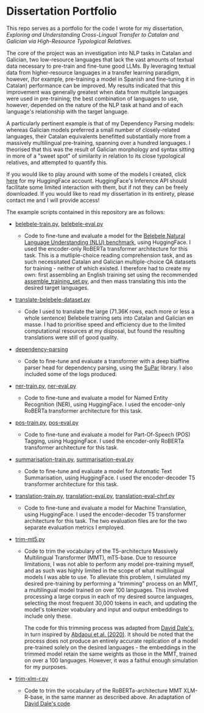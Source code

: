 # Dissertation Portfolio

This repo serves as a portfolio for the code I wrote for my dissertation, _Exploring and Understanding Cross-Lingual Transfer to Catalan and Galician via High-Resource Typological Relatives_. 

The core of the project was an investigation into NLP tasks in Catalan and Galician, two low-resource languages that lack the vast amounts of textual data necessary to pre-train and fine-tune good LLMs. By leveraging textual data from higher-resource languages in a transfer learning paradigm, however, (for example, pre-training a model in Spanish and fine-tuning it in Catalan) performance can be improved. My results indicated that this improvement was generally greatest when data from multiple languages were used in pre-training; the best combination of languages to use, however, depended on the nature of the NLP task at hand and of each language's relationship with the target language. 

A particularly pertinent example is that of my Dependency Parsing models: whereas Galician models preferred a small number of closely-related languages, their Catalan equivalents benefitted substantially more from a massively multilingual pre-training, spanning over a hundred languages. I theorised that this was the result of Galician morphology and syntax sitting in more of a "sweet spot" of similarity in relation to its close typological relatives, and attempted to quantify this.

If you would like to play around with some of the models I created, click [here](https://huggingface.co/homersimpson) for my HuggingFace account. HuggingFace's Inference API should facilitate some limited interaction with them, but if not they can be freely downloaded. If you would like to read my dissertation in its entirety, please contact me and I will provide access!

The example scripts contained in this repository are as follows:

* [belebele-train.py](https://github.com/olworth/Dissertation-Portfolio/blob/main/example-scripts/belebele-natural-language-understanding/belebele-train.py), [belebele-eval.py](https://github.com/olworth/Dissertation-Portfolio/blob/main/example-scripts/belebele-natural-language-understanding/belebele-eval.py)
    * Code to fine-tune and evaluate a model for the [Belebele Natural Language Understanding (NLU) benchmark](https://github.com/facebookresearch/belebele), using HuggingFace. I used the encoder-only RoBERTa transformer architecture for this task. This is a mutliple-choice reading comprehension task, and as such necessitated Catalan and Galician multiple-choice QA datasets for training - neither of which existed. I therefore had to create my own: first assembling an English training set using the recommended [assemble_training_set.py](https://github.com/facebookresearch/belebele/blob/main/assemble_training_set.py), and then mass translating this into the desired target languages.
* [translate-belebele-dataset.py](https://github.com/olworth/Dissertation-Portfolio/blob/main/example-scripts/translating-belebele-dataset/translate-belebele-dataset.py)
    * Code I used to translate the large (71.36K rows, each more or less a whole sentence) Belebele training sets into Catalan and Galician en masse. I had to prioritise speed and efficiency due to the limited computational resources at my disposal, but found the resulting translations were still of good quality. 
* [dependency-parsing](https://github.com/olworth/Dissertation-Portfolio/tree/main/example-scripts/dependency-parsing)
    * Code to fine-tune and evaluate a transformer with a deep biaffine parser head for dependency parsing, using the [SuPar](https://github.com/yzhangcs/parser) library. I also included some of the logs produced. 
* [ner-train.py](https://github.com/olworth/Dissertation-Portfolio/blob/main/example-scripts/named-entity-recognition/ner-train.py), [ner-eval.py](https://github.com/olworth/Dissertation-Portfolio/blob/main/example-scripts/named-entity-recognition/ner-eval.py)
    * Code to fine-tune and evaluate a model for Named Entity Recognition (NER), using HuggingFace. I used the encoder-only RoBERTa transformer architecture for this task.
* [pos-train.py](https://github.com/olworth/Dissertation-Portfolio/blob/main/example-scripts/part-of-speech-tagging/pos-train.py), [pos-eval.py](https://github.com/olworth/Dissertation-Portfolio/blob/main/example-scripts/part-of-speech-tagging/pos-eval.py)
    * Code to fine-tune and evaluate a model for Part-Of-Speech (POS) Tagging, using HuggingFace. I used the encoder-only RoBERTa transformer architecture for this task.
* [summarisation-train.py](https://github.com/olworth/Dissertation-Portfolio/blob/main/example-scripts/summarisation/summarisation-train.py), [summarisation-eval.py](https://github.com/olworth/Dissertation-Portfolio/blob/main/example-scripts/summarisation/summarisation-eval.py)
    * Code to fine-tune and evaluate a model for Automatic Text Summarisation, using HuggingFace. I used the encoder-decoder T5 transformer architecture for this task. 
* [translation-train.py](https://github.com/olworth/Dissertation-Portfolio/blob/main/example-scripts/translation/translation-train.py), [translation-eval.py](https://github.com/olworth/Dissertation-Portfolio/blob/main/example-scripts/translation/translation-eval.py), [translation-eval-chrf.py](https://github.com/olworth/Dissertation-Portfolio/blob/main/example-scripts/translation/translation-eval-chrf.py)
    * Code to fine-tune and evaluate a model for Machine Translation, using HuggingFace. I used the encoder-decoder T5 transformer architecture for this task. The two evaluation files are for the two separate evaluation metrics I employed.
* [trim-mt5.py](https://github.com/olworth/Dissertation-Portfolio/blob/main/example-scripts/trim-mt5/trim-mt5.py)
    * Code to trim the vocabulary of the T5-architecture Massively Multilingual Transformer (MMT), mT5-base. Due to resource limitations, I was not able to perform any model pre-training myself, and as such was highly limited in the scope of what multilingual models I was able to use. To alleviate this problem, I simulated my desired pre-training by performing a "trimming" process on an MMT, a multilingual model trained on over 100 languages. This involved processing a large corpus in each of my desired source languages, selecting the most frequent 30,000 tokens in each, and updating the model's tokenizer voabulary and input and output embeddings to include only these.

        The code for this trimming process was adapted from [David Dale's](https://colab.research.google.com/gist/avidale/44cd35bfcdaf8bedf51d97c468cc8001/create_rut5-base.ipynb), in turn inspired by [Abdaoui et al. (2020)](https://arxiv.org/abs/2010.05609). It should be noted that the process does not produce an entirely accurate replication of a model pre-trained solely on the desired languages - the embeddings in the trimmed model retain the same weights as those in the MMT, trained on over a 100 languages. However, it was a faithul enough simulation for my purposes. 

* [trim-xlm-r.py](https://github.com/olworth/Dissertation-Portfolio/blob/main/example-scripts/trim-xlm-r/trim-xlm-r.py)
    * Code to trim the vocabulary of the RoBERTa-architecture MMT XLM-R-base, in the same manner as described above. An adaptation of [David Dale's code](https://colab.research.google.com/drive/1f-n3zBQjmtMrp7oHzvunHPSC5aIMNe_N?usp=sharing).
